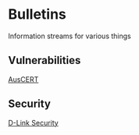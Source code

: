 # Bulletins

Information streams for various things

## Vulnerabilities

[AusCERT](https://auscert.org.au/services/security-bulletins)

## Security

[D-Link Security](https://dlink.com/en/security-bulletin)


